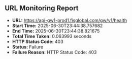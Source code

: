 ## URL Monitoring Report

- **URL:** https://api-gw1-prod1.fisglobal.com/gw/v1/health
- **Start Time:** 2025-06-30T23:44:38.757682
- **End Time:** 2025-06-30T23:44:38.821675
- **Total Time Taken:** 0.063993 seconds
- **HTTP Status Code:** 403
- **Status:** Failure
- **Failure Reason:** HTTP Status Code: 403

